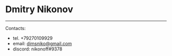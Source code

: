 # **Dmitry Nikonov**
***
Contacts:
- tel. +79270109929
- email: <dimsniko@gmail.com>
- discord: nikonoff#9378